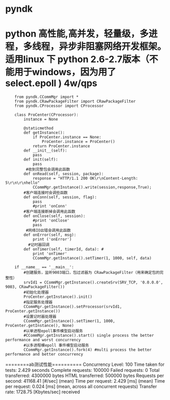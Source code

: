 # pyndk 
python 高性能,高并发，轻量级，多进程，多线程，异步非阻塞网络开发框架。适用linux 下 python 2.6-2.7版本（不能用于windows，因为用了select.epoll ) 4w/qps
===============================
        from pyndk.CCommMgr import *
        from pyndk.CRawPackageFilter import CRawPackageFilter
        from pyndk.CProcessor import CProcessor

        class ProCenter(CProcessor):
            instance = None
        
            @staticmethod
            def getInstance():
                if ProCenter.instance == None:
                    ProCenter.instance = ProCenter()
                return ProCenter.instance
            def __init__(self):
                pass
            def init(self):  
                pass
             #收到完整包会调用此函数     
            def onRead(self, session, package): 
                response = "HTTP/1.1 200 OK\r\nContent-Length: 5\r\n\r\nhello"
                CCommMgr.getInstance().write(session,response,True);
            #客户端连接时会调些函数    
            def onConn(self, session, flag): 
                pass
                #print 'onConn'
            #客户端连接断掉会调用此函数    
            def onClose(self, session): 
                #print 'onClose'
                pass
             #网络IO出错会调用此函数    
            def onError(self, msg):
                print ('onError')
              #记时器回调  
            def onTimer(self, timerId, data): #
                print 'onTimer'
                CCommMgr.getInstance().setTimer(1, 1000, self, data)
                
        if __name__ == '__main__':
            #创建服务，监听9003端口，包过滤器为 CRawPackageFilter（用来确定包的完整性）
            srvId1 = CCommMgr.getInstance().createSrv(SRV_TCP, '0.0.0.0', 9003, CRawPackageFilter())
            #初始化处理器
            ProCenter.getInstance().init()
            #指定服务处理器
            CCommMgr.getInstance().setProcessor(srvId1, ProCenter.getInstance())
            #设置记时器处理器
            CCommMgr.getInstance().setTimer(1, 1000, ProCenter.getInstance(), None)
            #以单进程epoll事件模型启动服务
            #CCommMgr.getInstance().start() single process the better performance and worst concurrency
            #以多进程模epoll 事件模型启动服务
            CCommMgr.getInstance().fork(4) #multi process the better performance and better concurrency

========ab测试性能==========
        Concurrency Level:      100
        Time taken for tests:   2.429 seconds
        Complete requests:      100000
        Failed requests:        0
        Total transferred:      4300000 bytes
        HTML transferred:       500000 bytes
        Requests per second:    41168.41 [#/sec] (mean)
        Time per request:       2.429 [ms] (mean)
        Time per request:       0.024 [ms] (mean, across all concurrent requests)
        Transfer rate:          1728.75 [Kbytes/sec] received
